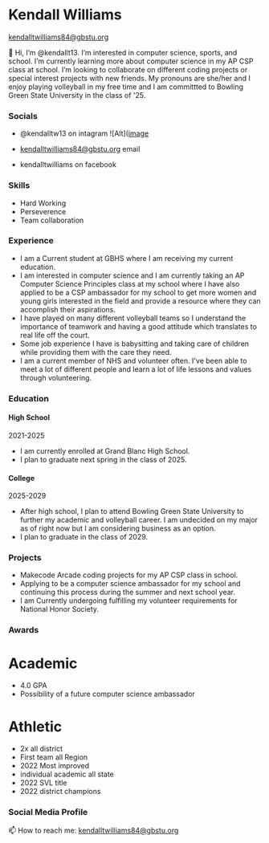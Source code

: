 # Kendall Williams

[kendalltwilliams84@gbstu.org](mailto:kendalltwilliams84@gbstu.org)   


👋 Hi, I’m @kendallt13. I’m interested in computer science, sports, and school. I’m currently learning more about computer science in my AP CSP class at school.
I’m looking to collaborate on different coding projects or special interest projects with new friends. My pronouns are she/her
and I enjoy playing volleyball in my free time and I am committted to Bowling Green State University in the class of '25.

### Socials
* @kendalltw13 on intagram ![Alt]([image](https://github.com/kendallt13/kendallt13/assets/158605849/8ef029a2-3038-42aa-9d80-ad867c32f895)

* kendalltwilliams84@gbstu.org email
* kendalltwilliams on facebook

### Skills
* Hard Working
* Perseverence
* Team collaboration

### Experience 
* I am a Current student at GBHS where I am receiving my current education.
* I am interested in computer science and I am currently taking an AP Computer Science Principles class at my school where I have also applied to be a CSP ambassador for my school to get more women and young girls interested in the field and provide a resource where they can accomplish their aspirations.
* I have played on many different volleyball teams so I understand the importance of teamwork and having a good attitude which translates to real life off the court.
* Some job experience I have is babysitting and taking care of children while providing them with the care they need.
* I am a current member of NHS and volunteer often. I've been able to meet a lot of different people and learn a lot of life lessons and values through volunteering.

 

### Education 

#### High School 

2021-2025

* I am currently enrolled at Grand Blanc High School. 
* I plan to graduate next spring in the class of 2025.

 #### College 

2025-2029
 
* After high school, I plan to attend Bowling Green State University to further my academic and volleyball career. I am undecided on my major as of right now but I am considering business as an option.
* I plan to graduate in the class of 2029.

 
 

### Projects 
* Makecode Arcade coding projects for my AP CSP class in school.
* Applying to be a computer science ambassador for my school and continuing this process during the summer and next school year.
* I am Currently undergoing fulfilling my volunteer requirements for National Honor Society.
 

### Awards 

# Academic
* 4.0 GPA
* Possibility of a future computer science ambassador

# Athletic
* 2x all district
* First team all Region
* 2022 Most improved
* individual academic all state
* 2022 SVL title
* 2022 district champions

 
 

### Social Media Profile 

<p align='center'> 

   📫 How to reach me: <a href='mailto:kendalltwilliams84@gbstu.org'>kendalltwilliams84@gbstu.org</a> 

</p> 

 




<!---
kendallt13/kendallt13 is a ✨ special ✨ repository because its `README.md` (this file) appears on your GitHub profile.
You can click the Preview link to take a look at your changes.
--->
